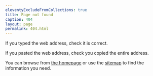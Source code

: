 ```yaml
---
eleventyExcludeFromCollections: true
title: Page not found
caption: 404
layout: page
permalink: 404.html
---
```

If you typed the web address, check it is correct.

If you pasted the web address, check you copied the entire address.

You can browse from [the homepage](/) or use the [sitemap](/sitemap) to find the information you need.
